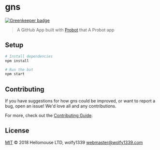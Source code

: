 # gns

[![Greenkeeper badge](https://badges.greenkeeper.io/hellomouse/GNS.svg)](https://greenkeeper.io/)

> A GitHub App built with [Probot](https://github.com/probot/probot) that A Probot app

## Setup

```sh
# Install dependencies
npm install

# Run the bot
npm start
```

## Contributing

If you have suggestions for how gns could be improved, or want to report a bug, open an issue! We'd love all and any contributions.

For more, check out the [Contributing Guide](CONTRIBUTING.md).

## License

[MIT](LICENSE) © 2018 Hellomouse LTD, wolfy1339 <webmaster@wolfy1339.com>
